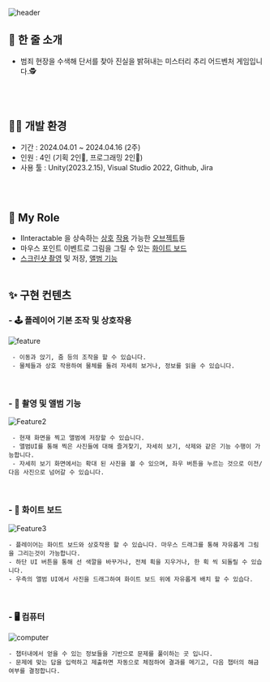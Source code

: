 
![header](https://capsule-render.vercel.app/api?type=venom&height=300&color=d70103&text=Crime%20Scene&fontColor=ffc800&textBg=false&animation=twinkling&rotate=-4&fontAlignY=50&section=header&stroke=d70103&desc=by%20%20Team%20Suspense&descSize=-15&descAlign=65&descAlignY=63&strokeWidth=1)

## 📝 한 줄 소개

- 범죄 현장을 수색해 단서를 찾아 진실을 밝혀내는 미스터리 추리 어드벤처 게임입니다.🕵

<br/> <br/> 
  
## 👨‍💻 개발 환경

- 기간 : 2024.04.01 ~ 2024.04.16 (2주)
- 인원 : 4인 (기획 2인👥, 프로그래밍 2인👥)
- 사용 툴 : Unity(2023.2.15), Visual Studio 2022, Github, Jira

<br/> <br/> 
## 🧻 My Role

  - IInteractable 을 상속하는 [상호] [작용] 가능한 [오브젝트]들
  - 마우스 포인트 이벤트로 그림을 그릴 수 있는 [화이트 보드]
  - [스크린샷 촬영] 및 저장, [앨범 기능]
<br/> <br/> 

## ✨ 구현 컨텐츠


 ### - 🕹️ 플레이어 기본 조작 및 상호작용
 ![feature](https://github.com/Team-Suspense/Crime-Scene/assets/154119773/238e5335-9dc6-469c-b26b-6735307b1efc)
 
     - 이동과 앉기, 줌 등의 조작을 할 수 있습니다.
     - 물체들과 상호 작용하여 물체를 돌려 자세히 보거나, 정보를 읽을 수 있습니다.

<br/> 

 ### - 📸 촬영 및 앨범 기능
 ![Feature2](https://github.com/Team-Suspense/Crime-Scene/assets/154119773/9e4057f9-5576-4134-91cf-87135567d367)

     - 현재 화면을 찍고 앨범에 저장할 수 있습니다.
     - 앨범UI를 통해 찍은 사진들에 대해 즐겨찾기, 자세히 보기, 삭제와 같은 기능 수행이 가능합니다.
     - 자세히 보기 화면에서는 확대 된 사진을 볼 수 있으며, 좌우 버튼을 누르는 것으로 이전/다음 사진으로 넘어갈 수 있습니다.

<br/> 

 ### - 🎨 화이트 보드
 ![Feature3](https://github.com/Team-Suspense/Crime-Scene/assets/154119773/431dcee8-6070-4daf-a3d6-3a77165b689e)

    - 플레이어는 화이트 보드와 상호작용 할 수 있습니다. 마우스 드래그를 통해 자유롭게 그림을 그리는것이 가능합니다.
    - 하단 UI 버튼을 통해 선 색깔을 바꾸거나, 전체 획을 지우거나, 한 획 씩 되돌릴 수 있습니다.
    - 우측의 앨범 UI에서 사진을 드래그하여 화이트 보드 위에 자유롭게 배치 할 수 있습다.

<br/> 

### - 🖥️ 컴퓨터
![computer](https://github.com/Team-Suspense/Crime-Scene/assets/154119773/4ffa33a7-ae56-469f-8f32-8038b9477828)

    - 챕터내에서 얻을 수 있는 정보들을 기반으로 문제를 풀이하는 곳 입니다.
    - 문제에 맞는 답을 입력하고 제출하면 자동으로 체점하여 결과를 메기고, 다음 챕터의 해금 여부를 결정합니다.

<br/> 



[상호]: https://github.com/JunHyoung1428/Crime-Scene/blob/main/Assets/Park/_Scripts/RotatableObject.cs
[작용]: https://github.com/JunHyoung1428/Crime-Scene/blob/main/Assets/Park/_Scripts/ReadableObject.cs
[오브젝트]:https://github.com/JunHyoung1428/Crime-Scene/blob/main/Assets/Park/_Scripts/InteractableObject.cs

[화이트 보드]:https://github.com/JunHyoung1428/Crime-Scene/blob/main/Assets/Park/_Scripts/EnhancedWhiteBoard.cs

[스크린샷 촬영]:https://github.com/JunHyoung1428/Crime-Scene/blob/main/Assets/Park/_Scripts/ScreenshotFeature/ScreenshotSystem.cs
[앨범 기능]:https://github.com/JunHyoung1428/Crime-Scene/tree/main/Assets/Park/_Scripts/ScreenshotFeature/AlbumUI
